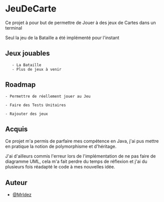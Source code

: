 
# JeuDeCarte

Ce projet à pour but de permettre de Jouer à des jeux de Cartes dans un terminal

Seul la jeu de la Bataille a été implémenté pour l'instant

## Jeux jouables
       - La Bataille
       - Plus de jeux à venir

## Roadmap

    - Permettre de réellement jouer au Jeu

    - Faire des Tests Unitaires
    
    - Rajouter des jeux 

## Acquis

Ce projet m'a permis de parfaire mes compétence en Java, j'ai pus mettre en pratique la notion de polymorphisme et d'héritage.

J'ai d'ailleurs commis l'erreur lors de l'implémentation de ne pas faire de diagramme UML, cela m'a fait perdre du temps de réflexion et j'ai du plusieurs fois réadapté le code à mes nouvelles idée.

## Auteur

- [@MrIdez](https://www.github.com/MrIdez)